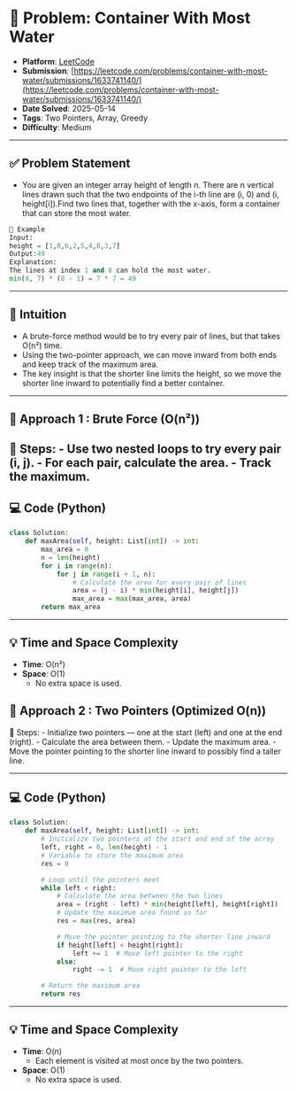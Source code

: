# 🧲 Problem: Container With Most Water

- **Platform**: [LeetCode](https://leetcode.com/problems/container-with-most-water/description/)
- **Submission**: [https://leetcode.com/problems/container-with-most-water/submissions/1633741140/](https://leetcode.com/problems/container-with-most-water/submissions/1633741140/)
- **Date Solved**: 2025-05-14
- **Tags**: Two Pointers, Array, Greedy
- **Difficulty**: Medium

---

## ✅ Problem Statement
- You are given an integer array height of length n. There are n vertical lines drawn such that the two endpoints of the i-th line are (i, 0) and (i, height[i]).Find two lines that, together with the x-axis, form a container that can store the most water.
```python
🧾 Example
Input:
height = [1,8,6,2,5,4,8,3,7]
Output:49
Explanation:
The lines at index 1 and 8 can hold the most water.
min(8, 7) * (8 - 1) = 7 * 7 = 49
```
---
## 🧠 Intuition
- A brute-force method would be to try every pair of lines, but that takes O(n²) time.
- Using the two-pointer approach, we can move inward from both ends and keep track of the maximum area.
- The key insight is that the shorter line limits the height, so we move the shorter line inward to potentially find a better container.

---
## 🚀 Approach 1 : Brute Force (O(n²))
🔸 Steps:
      - Use two nested loops to try every pair (i, j).
      - For each pair, calculate the area.
      - Track the maximum.
---

## 💻 Code (Python)

```python
class Solution:
    def maxArea(self, height: List[int]) -> int:
        max_area = 0
        n = len(height)
        for i in range(n):
            for j in range(i + 1, n):
                # Calculate the area for every pair of lines
                area = (j - i) * min(height[i], height[j])
                max_area = max(max_area, area)
        return max_area


```

---

## 💡 Time and Space Complexity
- **Time**:  O(n²)
- **Space**: O(1)
   - No extra space is used.

## 🚀 Approach 2 : Two Pointers (Optimized O(n))
🔸 Steps:
      - Initialize two pointers — one at the start (left) and one at the end (right).
      - Calculate the area between them.
      - Update the maximum area.
      - Move the pointer pointing to the shorter line inward to possibly find a taller line.

---

## 💻 Code (Python)

```python
class Solution:
    def maxArea(self, height: List[int]) -> int:
        # Initialize two pointers at the start and end of the array
        left, right = 0, len(height) - 1
        # Variable to store the maximum area
        res = 0

        # Loop until the pointers meet
        while left < right:
            # Calculate the area between the two lines
            area = (right - left) * min(height[left], height[right])
            # Update the maximum area found so far
            res = max(res, area)

            # Move the pointer pointing to the shorter line inward
            if height[left] < height[right]:
                left += 1  # Move left pointer to the right
            else:
                right -= 1  # Move right pointer to the left

        # Return the maximum area
        return res

```

---

## 💡 Time and Space Complexity
- **Time**: O(n)
   - Each element is visited at most once by the two pointers.
- **Space**: O(1)
   - No extra space is used.
